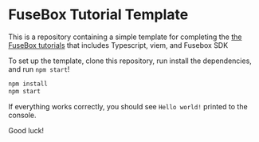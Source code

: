 # FuseBox Tutorial Template

This is a repository containing a simple template for completing the [the FuseBox tutorials](https://docs.fuse.io/docs/category/tutorials) that includes Typescript, viem, and Fusebox SDK

To set up the template, clone this repository, run install the dependencies, and run `npm start`!

```bash
npm install
npm start
```

If everything works correctly, you should see `Hello world!` printed to the console.

Good luck!